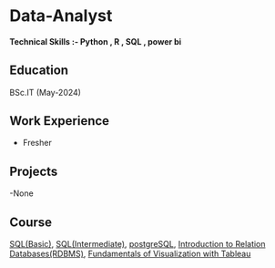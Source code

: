 # Data-Analyst
#### Technical Skills :- Python , R , SQL , power bi 
## Education 
BSc.IT (May-2024)

## Work Experience 
- Fresher

## Projects
-None

## Course 
   [SQL(Basic)](https://www.hackerrank.com/certificates/2034dd061c66),
   [SQL(Intermediate)](https://www.hackerrank.com/certificates/15d3cf9f4f04),
   [postgreSQL](https://www.coursera.org/account/accomplishments/verify/4A7EMK9XCLJH?utm_source%3Dandroid%26utm_medium%3Dcertificate%26utm_content%3Dcert_image%26utm_campaign%3Dsharing_cta%26utm_product%3Dcourse),
   [Introduction to Relation Databases(RDBMS)](https://www.coursera.org/account/accomplishments/verify/DKFJUVD2SJDJ),
   [Fundamentals of Visualization with Tableau](https://www.coursera.org/account/accomplishments/verify/3V9DH3QNHC6B)
 
  


